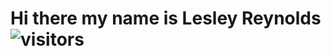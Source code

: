 # Hi there my name is Lesley Reynolds ![visitors](https://visitor-badge.laobi.icu/badge?page_id=OniWithTheHoodie.OniWithTheHoodie)
